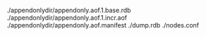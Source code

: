 ./appendonlydir/appendonly.aof.1.base.rdb
./appendonlydir/appendonly.aof.1.incr.aof
./appendonlydir/appendonly.aof.manifest
./dump.rdb
./nodes.conf